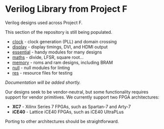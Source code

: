 # Verilog Library from Project F

Verilog designs used across Project F.

This section of the repository is still being populated.

* [clock](clock) - clock generation (PLL) and domain crossing
* [display](display) - display timings, DVI, and HDMI output
* [essential](essential) - handy modules for many designs
* [maths](maths) - divide, LFSR, square root...
* [memory](memory) - roms and ram designs, including BRAM
* [null](null) - null modules for linting
* [res](res) - resource files for testing

_Documentation will be added shortly._

Our designs seek to be vendor-neutral, but some functionality requires
support for vendor primitives. We currently support two FPGA architectures:

* **XC7** - Xilinx Series 7 FPGAs, such as Spartan-7 and Arty-7
* **iCE40** - Lattice iCE40 FPGAs, such as iCE40 UltraPLus

Porting to other architectures should be straightforward.
